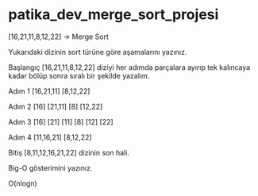 # patika_dev_merge_sort_projesi

[16,21,11,8,12,22] -> Merge Sort

Yukarıdaki dizinin sort türüne göre aşamalarını yazınız.

Başlangıç [16,21,11,8,12,22] diziyi her adımda parçalara ayırıp tek kalıncaya kadar bölüp sonra sıralı bir şekilde yazalım.

Adım 1 [16,21,11] [8,12,22]

Adım 2 [16] [21,11] [8] [12,22]

Adım 3 [16] [21] [11] [8] [12] [22]

Adım 4 [11,16,21] [8,12,22]

Bitiş [8,11,12,16,21,22] dizinin son hali.

Big-O gösterimini yazınız.

O(nlogn)
